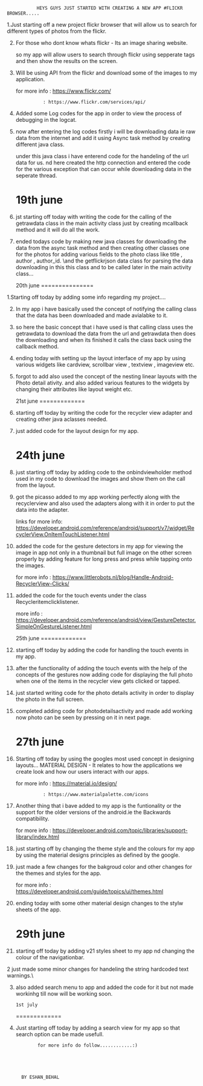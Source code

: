 

               HEYS GUYS JUST STARTED WITH CREATING A NEW APP #FLICKR BROWSER.....

1.Just starting off a new project flickr browser that will allow us to search for 
  different types of photos from the flickr.

2. For those who dont know whats flickr - Its an image sharing website.

   so my app will allow users to search through flickr using sepperate tags and then
   show the results on the screen.

3. Will be using API from the flickr and download some of the images to my application.

   for more info : https://www.flickr.com/
                   
                 : https://www.flickr.com/services/api/

4. Added some Log codes for the app in order to view the process of debugging in the logcat.

5. now after entering the log codes firstly i will be downloading data ie raw data from the 
   internet and add it using Async task method by creating different java class.

   under this java class i have enterend code for the handeling of the url data for us.
   nd here created the http connection and entered the code for the various exception that
   can occur while downloading data in the seperate thread.



      19th june
   ==============

1. jst starting off today with writing the code for the calling of the getrawdata class
   in the main activity class just by creating mcallback method and it will do all the work.

2. ended todays code by making new java classes for downloading the data from the async task
   method and then creating other classes one for the photos for adding various fields to the
   photo class like title , author , author_id.
   \and the getflickrjson data class for parsing the data downloading in this this class and 
    to be called later in the main activity class...




     20th june
  ===============

1.Starting off today by adding some info regarding my project....

2. In my app i have basically used the concept of notifying the calling class that the data has been
   downloaded and made avialabke to it.

3. so here the basic concept that i have used is that calling class uses the getrawdata to download the 
   data from the url and getrawdata then does the downloading and when its finished it calls the class
   back using the callback method.

4. ending today with setting up the layout interface of my app by using various widgets like cardview,
   scrollbar view , textview , imageview etc.

5. forgot to add also used the concept of the nesting linear layouts with the Photo detail ativity.
   and also added various features to the widgets by changing their attributes like layout weight etc.



    21st june
  =============

1. starting off today by writing the code for the recycler view adapter and creating other java aclasses
   needed.

2. just added code for the layout design for my app.



     24th june
   =============

1. just starting off today by adding code to the onbindviewholder method used in my code to download the 
   images and show them on the call from the layout.

2. got the picasso added to my app working perfectly along with the recyclerview and also used the adapters
   along with it in order to put the data into the adapter.


   links for more info: https://developer.android.com/reference/android/support/v7/widget/RecyclerView.OnItemTouchListener.html

3. added the code for the gesture detectors in my app for viewing the image in app not only in a thumbnail but 
   full image on the other screen properly by adding feature for long press and press while tapping onto the images.

   for more info : https://www.littlerobots.nl/blog/Handle-Android-RecyclerView-Clicks/

4. added the code for the touch events under the class Recycleritemclicklistener.

   more info : https://developer.android.com/reference/android/view/GestureDetector.SimpleOnGestureListener.html


    25th june
  =============

1. starting off today by adding the code for handling the touch events in my app.

2. after the functionality of adding the touch events with the help of the concepts of the gestures now
   adding code for displaying the full photo when one of the items in the recycler view gets clicked or 
   tapped.

3. just started writing code for the photo details activity in order to display the photo in the full screen.

4. completed adding code for photodetailsactivity and made add working now photo can be seen by pressing on 
   it in next page.


     27th june
   =============

1. Starting off today by using the googles most used concept in designing layouts...
   MATERIAL DESIGN - It relates to how the applications we create look and how our users interact with our 
                     apps.

   for more info : https://material.io/design/

                 : https://www.materialpalette.com/icons

2. Another thing that i bave added to my app is the funtionality or the support for the older versions of
   the android.ie the Backwards compatibility.
    
   for more info : https://developer.android.com/topic/libraries/support-library/index.html

3. just starting off by changing the theme style and the colours for my app by using the material designs
   principles as defined by the google.

4. just made a few changes for the bakgroud color  and other changes for the themes and styles for the app.

   for more info : https://developer.android.com/guide/topics/ui/themes.html

5. ending today with some other material design changes to the stylw sheets of the app.


      29th june
   ===============

1. starting off today by adding v21 styles sheet to my app nd changing the colour of the navigationbar.

2 just made some minor changes for handeling the string hardcoded text warnings.\

3. also added search menu to app and added the code for it but not made workinhg till now will be working
   soon.




       1st july
    =============

1. Just starting off today by adding a search view for my app so that search option can be made usefull.





















               for more info do follow............:)





         BY ESHAN_BEHAL





